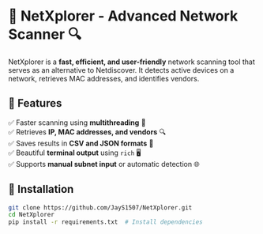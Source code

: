 # 🚀 NetXplorer - Advanced Network Scanner 🔍  

NetXplorer is a **fast, efficient, and user-friendly** network scanning tool that serves as an alternative to Netdiscover. It detects active devices on a network, retrieves MAC addresses, and identifies vendors.  

## 🌟 Features  
✅ Faster scanning using **multithreading** 🚀  
✅ Retrieves **IP, MAC addresses, and vendors** 🔍  
✅ Saves results in **CSV and JSON formats** 📂  
✅ Beautiful **terminal output** using `rich` 🖥️  
✅ Supports **manual subnet input** or automatic detection 🌐  

## 🔧 Installation  
```bash
git clone https://github.com/JayS1507/NetXplorer.git
cd NetXplorer
pip install -r requirements.txt  # Install dependencies
